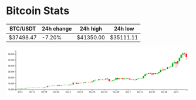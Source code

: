 # Bitcoin Stats

BTC/USDT|24h change|24h high|24h low|
|---|---|---|---|
|$37498.47|-7.20%|$41350.00|$35111.11|

<img src="./chart.svg">
